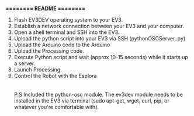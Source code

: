 **======== README ========**
1) Flash EV3DEV operating system to your EV3.
2) Establish a network connection between your EV3 and your computer.
3) Open a shell terminal and SSH into the EV3.
4) Upload the python script into your EV3 via SSH (pythonOSCServer..py)
5) Upload the Arduino code to the Arduino
6) Upload the Processing code.
7) Execute Python script and wait (approx 10-15 seconds) while it starts up a server.
8) Launch Processing.
9) Control the Robot with the Esplora
\
\
\
P.S Included the python-osc module. The ev3dev module needs to be installed in the EV3 via terminal (sudo apt-get, wget, curl, pip, or whatever you're comfortable with).

